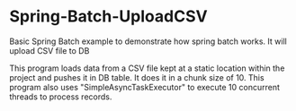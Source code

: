 # Spring-Batch-UploadCSV
Basic Spring Batch example to demonstrate how spring batch works. It will upload CSV file to DB

This program loads data from a CSV file kept at a static location within the project and pushes it in DB table.
It does it in a chunk size of 10.
This program also uses "SimpleAsyncTaskExecutor" to execute 10 concurrent threads to process records.
